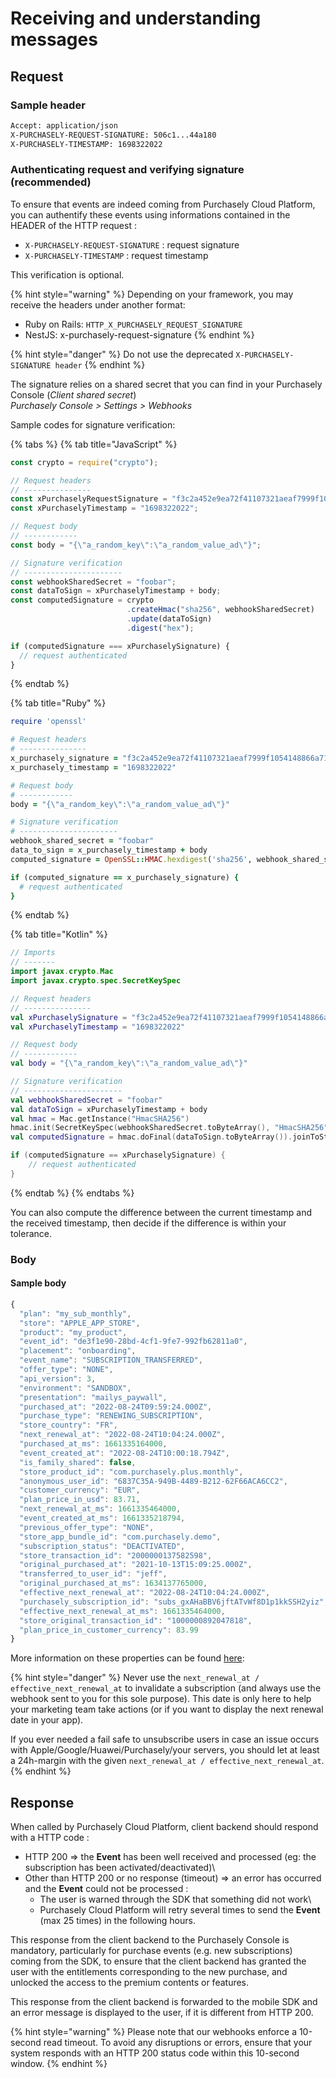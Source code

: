 # Receiving and understanding messages

## Request

### Sample header

```bash
Accept: application/json
X-PURCHASELY-REQUEST-SIGNATURE: 506c1...44a180
X-PURCHASELY-TIMESTAMP: 1698322022
```

### Authenticating request and verifying signature (recommended)

To ensure that events are indeed coming from Purchasely Cloud Platform, you can authentify these events using informations contained in the HEADER of the HTTP request :

* `X-PURCHASELY-REQUEST-SIGNATURE` : request signature
* `X-PURCHASELY-TIMESTAMP` : request timestamp

This verification is optional.

{% hint style="warning" %}
Depending on your framework, you may receive the headers under another format:

* Ruby on Rails: `HTTP_X_PURCHASELY_REQUEST_SIGNATURE`
* NestJS: x-purchasely-request-signature
{% endhint %}

{% hint style="danger" %}
Do not use the deprecated `X-PURCHASELY-SIGNATURE header`
{% endhint %}

The signature relies on a shared secret that you can find in your Purchasely Console (_Client shared secret_)\
_Purchasely Console > Settings > Webhooks_

Sample codes for signature verification:

{% tabs %}
{% tab title="JavaScript" %}
```javascript
const crypto = require("crypto");

// Request headers
// ---------------
const xPurchaselyRequestSignature = "f3c2a452e9ea72f41107321aeaf7999f1054148866a710c9b23f9f501785e2a4";
const xPurchaselyTimestamp = "1698322022";

// Request body
// ------------
const body = "{\"a_random_key\":\"a_random_value_ad\"}";

// Signature verification
// ----------------------
const webhookSharedSecret = "foobar";
const dataToSign = xPurchaselyTimestamp + body;
const computedSignature = crypto
                          .createHmac("sha256", webhookSharedSecret)
                          .update(dataToSign)
                          .digest("hex");

if (computedSignature === xPurchaselySignature) {
  // request authenticated
}
```
{% endtab %}

{% tab title="Ruby" %}
```ruby
require 'openssl'

# Request headers
# ---------------
x_purchasely_signature = "f3c2a452e9ea72f41107321aeaf7999f1054148866a710c9b23f9f501785e2a4"
x_purchasely_timestamp = "1698322022"

# Request body
# ------------
body = "{\"a_random_key\":\"a_random_value_ad\"}"

# Signature verification
# ----------------------
webhook_shared_secret = "foobar"
data_to_sign = x_purchasely_timestamp + body
computed_signature = OpenSSL::HMAC.hexdigest('sha256', webhook_shared_secret, data_to_sign)

if (computed_signature == x_purchasely_signature) {
  # request authenticated
}
```
{% endtab %}

{% tab title="Kotlin" %}
```kotlin
// Imports
// -------
import javax.crypto.Mac
import javax.crypto.spec.SecretKeySpec

// Request headers
// ---------------
val xPurchaselySignature = "f3c2a452e9ea72f41107321aeaf7999f1054148866a710c9b23f9f501785e2a4"
val xPurchaselyTimestamp = "1698322022"

// Request body
// ------------
val body = "{\"a_random_key\":\"a_random_value_ad\"}"

// Signature verification
// ----------------------
val webhookSharedSecret = "foobar"
val dataToSign = xPurchaselyTimestamp + body
val hmac = Mac.getInstance("HmacSHA256")
hmac.init(SecretKeySpec(webhookSharedSecret.toByteArray(), "HmacSHA256"))
val computedSignature = hmac.doFinal(dataToSign.toByteArray()).joinToString("") { "%02x".format(it) }

if (computedSignature == xPurchaselySignature) {
    // request authenticated
}
```
{% endtab %}
{% endtabs %}

You can also compute the difference between the current timestamp and the received timestamp, then decide if the difference is within your tolerance.

### Body

#### Sample body

```jsx
{
  "plan": "my_sub_monthly",
  "store": "APPLE_APP_STORE",
  "product": "my_product",
  "event_id": "de3f1e90-28bd-4cf1-9fe7-992fb62811a0",
  "placement": "onboarding",
  "event_name": "SUBSCRIPTION_TRANSFERRED",
  "offer_type": "NONE",
  "api_version": 3,
  "environment": "SANDBOX",
  "presentation": "mailys_paywall",
  "purchased_at": "2022-08-24T09:59:24.000Z",
  "purchase_type": "RENEWING_SUBSCRIPTION",
  "store_country": "FR",
  "next_renewal_at": "2022-08-24T10:04:24.000Z",
  "purchased_at_ms": 1661335164000,
  "event_created_at": "2022-08-24T10:00:18.794Z",
  "is_family_shared": false,
  "store_product_id": "com.purchasely.plus.monthly",
  "anonymous_user_id": "6837C35A-949B-4489-B212-62F66ACA6CC2",
  "customer_currency": "EUR",
  "plan_price_in_usd": 83.71,
  "next_renewal_at_ms": 1661335464000,
  "event_created_at_ms": 1661335218794,
  "previous_offer_type": "NONE",
  "store_app_bundle_id": "com.purchasely.demo",
  "subscription_status": "DEACTIVATED",
  "store_transaction_id": "2000000137582598",
  "original_purchased_at": "2021-10-13T15:09:25.000Z",
  "transferred_to_user_id": "jeff",
  "original_purchased_at_ms": 1634137765000,
  "effective_next_renewal_at": "2022-08-24T10:04:24.000Z",
  "purchasely_subscription_id": "subs_gxAHaBBV6jftATvWf8D1p1kkSSH2yiz",
  "effective_next_renewal_at_ms": 1661335464000,
  "store_original_transaction_id": "1000000892047818",
  "plan_price_in_customer_currency": 83.99
}
```

More information on these properties can be found [here](../../analytics/events/webhook-events/subscription-events.md):

{% hint style="danger" %}
Never use the `next_renewal_at / effective_next_renewal_at` to invalidate a subscription (and always use the webhook sent to you for this sole purpose). This date is only here to help your marketing team take actions (or if you want to display the next renewal date in your app).

If you ever needed a fail safe to unsubscribe users in case an issue occurs with Apple/Google/Huawei/Purchasely/your servers, you should let at least a 24h-margin with the given `next_renewal_at / effective_next_renewal_at`.
{% endhint %}

####

## Response

When called by Purchasely Cloud Platform, client backend should respond with a HTTP code :

* HTTP 200 ⇒ the **Event** has been well received and processed (eg: the subscription has been activated/deactivated)\\
* Other than HTTP 200 or no response (timeout) ⇒ an error has occurred and the **Event** could not be processed :
  * The user is warned through the SDK that something did not work\\
  * Purchasely Cloud Platform will retry several times to send the **Event** (max 25 times) in the following hours.

This response from the client backend to the Purchasely Console is mandatory, particularly for purchase events (e.g. new subscriptions) coming from the SDK, to ensure that the client backend has granted the user with the entitlements corresponding to the new purchase, and unlocked the access to the premium contents or features.

This response from the client backend is forwarded to the mobile SDK and an error message is displayed to the user, if it is different from HTTP 200.

{% hint style="warning" %}
Please note that our webhooks enforce a 10-second read timeout. To avoid any disruptions or errors, ensure that your system responds with an HTTP 200 status code within this 10-second window.
{% endhint %}
